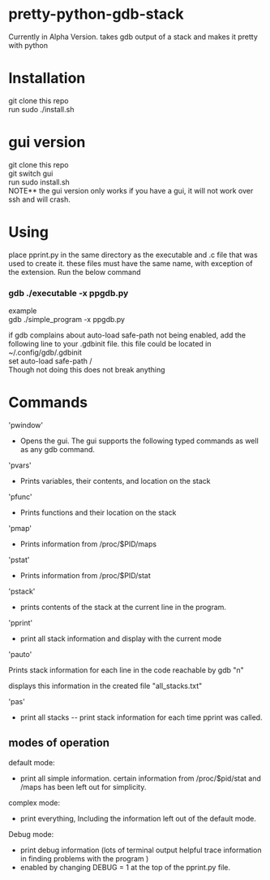 # pretty-python-gdb-stack
Currently in Alpha Version. 
takes gdb output of a stack and makes it pretty with python 

# Installation
git clone this repo\
run sudo ./install.sh 

# gui version 
git clone this repo\
git switch gui\
run sudo install.sh\
NOTE** the gui version only works if you have a gui, it will not work over ssh and will crash.

# Using 
place pprint.py in the same directory as the executable and .c file that was used to create it. 
these files must have the same name, with exception of the extension. Run the below command
### gdb ./executable -x ppgdb.py
example\
gdb ./simple_program -x ppgdb.py

if gdb complains about auto-load safe-path not being enabled, add the following line to  your .gdbinit file. this file could be located in ~/.config/gdb/.gdbinit\
set auto-load safe-path / \
Though not doing this does not break anything

# Commands
'pwindow'
 - Opens the gui. The gui supports the following typed commands as well as any gdb command. 

'pvars'
- Prints variables, their contents, and location on the stack

'pfunc'

- Prints functions and their location on the stack

'pmap'

- Prints information from /proc/$PID/maps

'pstat'

- Prints information from /proc/$PID/stat

'pstack'

- prints contents of the stack at the current line in the program.

'pprint'

- print all stack information and display with the current mode

'pauto'

Prints stack information for each line in the code reachable by gdb "n"

displays this information in the created file "all_stacks.txt"

'pas'

- print all stacks
-- print stack information for each time pprint was called.

## modes of operation

default mode:
- print all simple information. certain information from /proc/$pid/stat and /maps has been left out for simplicity.

complex mode:
- print everything, Including the information left out of the default mode.

Debug mode: 
- print debug information (lots of terminal output helpful trace information in finding problems with the program )
- enabled by changing DEBUG = 1 at the top of the pprint.py file. 
